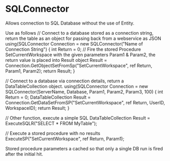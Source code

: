 # SQLConnector
Allows connection to SQL Database without the use of Entity.

Use as follows
// Connect to a database stored as a connection string, return the table as an object for passing back from a webservice as JSON
using(SQLConnector Connection = new SQLConnector("Name of Connection String")
{
  int Return = 0;
  // Fire the stored Procedure SetCurrentWorkspace with the given parameters Param1 & Param2, the return value is placed into Result
  object Result = Connection.GetObjectSetFromSp("SetCurrentWorkspace", ref Return, Param1, Param2);
  return Result;
}

// Connect to a database via connection details, return a DataTableCollection object.
using(SQLConnector Connection = new SQLConnector(ServerName, Database, Param1, Param2, Param3, 100)
{
  int Return = 0;
  DataTableCollection Result = Connection.GetDataSetFromSP("SetCurrentWorkspace", ref Return, UserID, WorkspaceID);
  return Result;
}

// Other function, execute a simple SQL
DataTableCollection Result = ExecuteSQLR("SELECT * FROM MyTable");


// Execute a stored procedure with no results
ExecuteSP("SetCurrentWorkspace", ref Return, Param1);

Stored procedure parameters a cached so that only a single DB run is fired after the initial hit.
